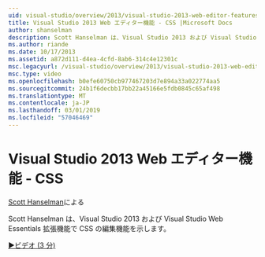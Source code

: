 ```yaml
---
uid: visual-studio/overview/2013/visual-studio-2013-web-editor-features-css
title: Visual Studio 2013 Web エディター機能 - CSS |Microsoft Docs
author: shanselman
description: Scott Hanselman は、Visual Studio 2013 および Visual Studio Web Essentials 拡張機能で CSS の編集機能を示します。
ms.author: riande
ms.date: 10/17/2013
ms.assetid: a872d111-d4ea-4cfd-8ab6-314c4e12301c
msc.legacyurl: /visual-studio/overview/2013/visual-studio-2013-web-editor-features-css
msc.type: video
ms.openlocfilehash: b0efe60750cb977467203d7e894a33a022774aa5
ms.sourcegitcommit: 24b1f6decbb17bb22a45166e5fdb0845c65af498
ms.translationtype: MT
ms.contentlocale: ja-JP
ms.lasthandoff: 03/01/2019
ms.locfileid: "57046469"
---
```

<a name="visual-studio-2013-web-editor-features---css"></a>Visual Studio 2013 Web エディター機能 - CSS
====================
[Scott Hanselman](https://github.com/shanselman)による

Scott Hanselman は、Visual Studio 2013 および Visual Studio Web Essentials 拡張機能で CSS の編集機能を示します。

[&#9654;ビデオ (3 分)](https://channel9.msdn.com/Blogs/ASP-NET-Site-Videos/visual-studio-2013-web-editor-features-css)
